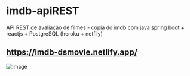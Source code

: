 # imdb-apiREST  #
API REST de avaliação de filmes - cópia do imdb com java spring boot + reactjs + PostgreSQL (heroku + netfily)

## https://imdb-dsmovie.netlify.app/ ##

![image](https://user-images.githubusercontent.com/30501478/149647490-89a41a77-1114-448b-b57e-98ca47ba2c8b.png)

